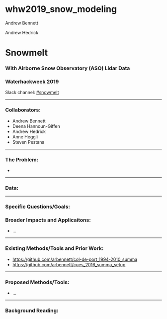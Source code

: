 # whw2019_snow_modeling

Andrew Bennett

Andrew Hedrick

# Snowmelt
### With Airborne Snow Observatory (ASO) Lidar Data
### Waterhackweek 2019

Slack channel: [#snowmelt](https://waterhackweek2019.slack.com/messages/CH95VNJ5Q)

---

### Collaborators:
* Andrew Bennett
* Deena Hannoun-Giffen
* Andrew Hedrick
* Anne Heggli
* Steven Pestana

---

### The Problem:
* 

---

### Data:

---

### Specific Questions/Goals:

### Broader Impacts and Applicaitons: 
* ...


---

### Existing Methods/Tools and Prior Work:
* https://github.com/arbennett/col-de-port_1994-2010_summa
* https://github.com/arbennett/cues_2016_summa_setup


---

### Proposed Methods/Tools:
* ...

---

### Background Reading:

